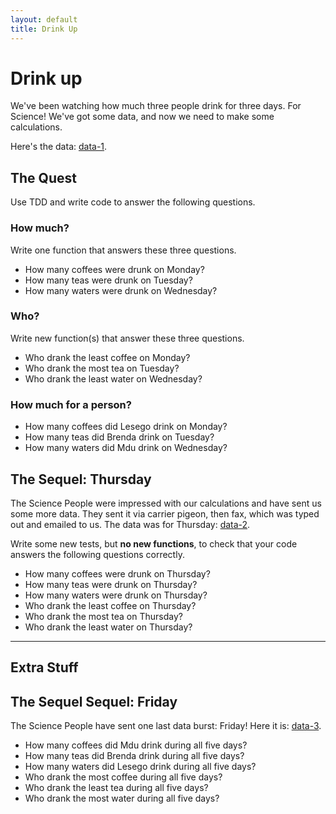 ```yaml
---
layout: default
title: Drink Up
---
```


# Drink up

We've been watching how much three people drink for three days. For Science! We've got some data, and now we need to make some calculations.

Here's the data: [data-1](data-1.html).

## The Quest

Use TDD and write code to answer the following questions.

### How much?

Write one function that answers these three questions.

* How many coffees were drunk on Monday?
* How many teas were drunk on Tuesday?
* How many waters were drunk on Wednesday?

### Who?

Write new function(s) that answer these three questions.

* Who drank the least coffee on Monday?
* Who drank the most tea on Tuesday?
* Who drank the least water on Wednesday?

### How much for a person?

* How many coffees did Lesego drink on Monday?
* How many teas did Brenda drink on Tuesday?
* How many waters did Mdu drink on Wednesday?

## The Sequel: Thursday

The Science People were impressed with our calculations and have sent us some more data. They sent it via carrier pigeon, then fax, which was typed out and emailed to us. The data was for Thursday: [data-2](data-2.html).

Write some new tests, but **no new functions**, to check that your code answers the following questions correctly.

* How many coffees were drunk on Thursday?
* How many teas were drunk on Thursday?
* How many waters were drunk on Thursday?
* Who drank the least coffee on Thursday?
* Who drank the most tea on Thursday?
* Who drank the least water on Thursday?

---

## Extra Stuff

## The Sequel Sequel: Friday

The Science People have sent one last data burst: Friday! Here it is: [data-3](data-3.html).

* How many coffees did Mdu drink during all five days?
* How many teas did Brenda drink during all five days?
* How many waters did Lesego drink during all five days?
* Who drank the most coffee during all five days?
* Who drank the least tea during all five days?
* Who drank the most water during all five days?
